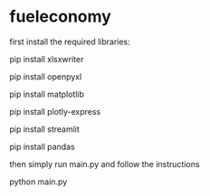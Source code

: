 ﻿# fueleconomy

first install the required libraries:

pip install xlsxwriter

pip install openpyxl

pip install matplotlib

pip install plotly-express

pip install streamlit

pip install pandas


then simply run main.py and follow the instructions

python main.py
